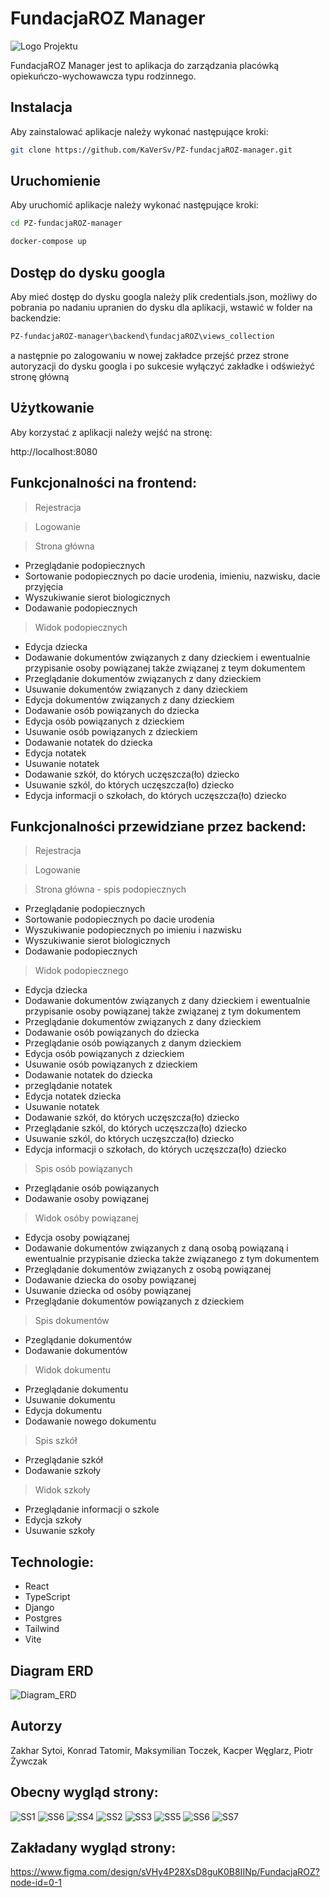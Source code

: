 # FundacjaROZ Manager
![Logo Projektu](https://github.com/KaVerSv/PZ-fundacjaROZ-manager/blob/main/logo.png)

FundacjaROZ Manager jest to aplikacja do zarządzania placówką opiekuńczo-wychowawcza typu rodzinnego.


## Instalacja

Aby zainstalować aplikacje należy wykonać następujące kroki:
```sh
git clone https://github.com/KaVerSv/PZ-fundacjaROZ-manager.git
 ```
## Uruchomienie

Aby uruchomić aplikacje należy wykonać następujące kroki:

```bash
cd PZ-fundacjaROZ-manager

docker-compose up
```

## Dostęp do dysku googla

Aby mieć dostęp do dysku googla należy plik credentials.json,  możliwy do pobrania po nadaniu upranien do dysku dla aplikacji, wstawić w folder na backendzie: 
```bash
PZ-fundacjaROZ-manager\backend\fundacjaROZ\views_collection
```
a następnie po zalogowaniu w nowej zakładce przejść przez strone autoryzacji do dysku googla i po sukcesie wyłączyć zakładke i odświeżyć stronę główną

## Użytkowanie

Aby korzystać z aplikacji należy wejść na stronę:

http://localhost:8080

## Funkcjonalności na frontend:
> Rejestracja

> Logowanie

> Strona główna
- Przeglądanie podopiecznych
- Sortowanie podopiecznych po dacie urodenia, imieniu, nazwisku, dacie przyjęcia
- Wyszukiwanie sierot biologicznych
- Dodawanie podopiecznych
> Widok podopiecznych
- Edycja dziecka
- Dodawanie dokumentów związanych z dany dzieckiem i ewentualnie przypisanie osoby powiązanej także związanej z teym dokumentem
- Przeglądanie dokumentów związanych z dany dzieckiem
- Usuwanie dokumentów związanych z dany dzieckiem
- Edycja dokumentów związanych z dany dzieckiem
- Dodawanie osób powiązanych do dziecka
- Edycja osób powiązanych z dzieckiem
- Usuwanie osób powiązanych z dzieckiem
- Dodawanie notatek do dziecka
- Edycja notatek 
- Usuwanie notatek
- Dodawanie szkół, do których uczęszcza(ło) dziecko
- Usuwanie szkól, do których uczęszcza(ło) dziecko
- Edycja informacji o szkołach, do których uczęszcza(ło) dziecko

## Funkcjonalności przewidziane przez backend:
> Rejestracja

> Logowanie

> Strona główna - spis podopiecznych
- Przeglądanie podopiecznych
- Sortowanie podopiecznych po dacie urodenia
- Wyszukiwanie podopiecznych po imieniu i nazwisku
- Wyszukiwanie sierot biologicznych
- Dodawanie podopiecznych
> Widok podopiecznego
- Edycja dziecka
- Dodawanie dokumentów związanych z dany dzieckiem i ewentualnie przypisanie osoby powiązanej także związanej z tym dokumentem
- Przeglądanie dokumentów związanych z dany dzieckiem
- Dodawanie osób powiązanych do dziecka
- Przeglądanie osób powiązanych z danym dzieckiem
- Edycja osób powiązanych z dzieckiem
- Usuwanie osób powiązanych z dzieckiem
- Dodawanie notatek do dziecka
- przeglądanie notatek
- Edycja notatek dziecka
- Usuwanie notatek
- Dodawanie szkół, do których uczęszcza(ło) dziecko
- Przeglądanie szkól, do których uczęszcza(ło) dziecko
- Usuwanie szkól, do których uczęszcza(ło) dziecko
- Edycja informacji o szkołach, do których uczęszcza(ło) dziecko
> Spis osób powiązanych
- Przeglądanie osób powiązanych
- Dodawanie osoby powiązanej
> Widok osóby powiązanej
- Edycja osoby powiązanej
- Dodawanie dokumentów związanych z daną osobą powiązaną i ewentualnie przypisanie dziecka także związanego z tym dokumentem
- Przeglądanie dokumentów związanych z osobą powiązanej
- Dodawanie dziecka do osoby powiązanej
- Usuwanie dziecka od osóby powiązanej
- Przeglądanie dokumentów powiązanych z dzieckiem
>Spis dokumentów
- Pzeglądanie dokumentów
- Dodawanie dokumentów
> Widok dokumentu
- Przeglądanie dokumentu
- Usuwanie dokumentu
- Edycja dokumentu
- Dodawanie nowego dokumentu
>Spis szkół
- Przeglądanie szkół
- Dodawanie szkoły
>Widok szkoły
- Przeglądanie informacji o szkole
- Edycja szkoły
- Usuwanie szkoły


## Technologie:
- React
- TypeScript
- Django
- Postgres
- Tailwind
- Vite

## Diagram ERD
![Diagram_ERD](https://github.com/KaVerSv/PZ-fundacjaROZ-manager/blob/main/zespolowy.png)

## Autorzy
Zakhar Sytoi, Konrad Tatomir, Maksymilian Toczek, Kacper Węglarz, Piotr Żywczak

## Obecny wygląd strony:
![SS1](https://github.com/KaVerSv/PZ-fundacjaROZ-manager/blob/main/screenshot1.png)
![SS6](https://github.com/KaVerSv/PZ-fundacjaROZ-manager/blob/main/screenshot6.png)
![SS4](https://github.com/KaVerSv/PZ-fundacjaROZ-manager/blob/main/screenshot4.png)
![SS2](https://github.com/KaVerSv/PZ-fundacjaROZ-manager/blob/main/screenshot2.png)
![SS3](https://github.com/KaVerSv/PZ-fundacjaROZ-manager/blob/main/screenshot3.png)
![SS5](https://github.com/KaVerSv/PZ-fundacjaROZ-manager/blob/main/screenshot5.png)
![SS6](https://github.com/KaVerSv/PZ-fundacjaROZ-manager/blob/main/screenshot6.png)
![SS7](https://github.com/KaVerSv/PZ-fundacjaROZ-manager/blob/main/screenshot7.png)

## Zakładany wygląd strony:

https://www.figma.com/design/sVHy4P28XsD8guK0B8IINp/FundacjaROZ?node-id=0-1
